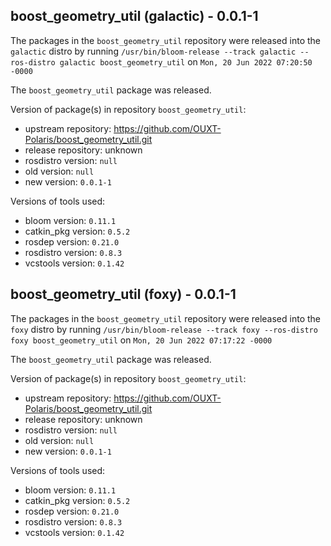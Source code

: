 ## boost_geometry_util (galactic) - 0.0.1-1

The packages in the `boost_geometry_util` repository were released into the `galactic` distro by running `/usr/bin/bloom-release --track galactic --ros-distro galactic boost_geometry_util` on `Mon, 20 Jun 2022 07:20:50 -0000`

The `boost_geometry_util` package was released.

Version of package(s) in repository `boost_geometry_util`:

- upstream repository: https://github.com/OUXT-Polaris/boost_geometry_util.git
- release repository: unknown
- rosdistro version: `null`
- old version: `null`
- new version: `0.0.1-1`

Versions of tools used:

- bloom version: `0.11.1`
- catkin_pkg version: `0.5.2`
- rosdep version: `0.21.0`
- rosdistro version: `0.8.3`
- vcstools version: `0.1.42`


## boost_geometry_util (foxy) - 0.0.1-1

The packages in the `boost_geometry_util` repository were released into the `foxy` distro by running `/usr/bin/bloom-release --track foxy --ros-distro foxy boost_geometry_util` on `Mon, 20 Jun 2022 07:17:22 -0000`

The `boost_geometry_util` package was released.

Version of package(s) in repository `boost_geometry_util`:

- upstream repository: https://github.com/OUXT-Polaris/boost_geometry_util.git
- release repository: unknown
- rosdistro version: `null`
- old version: `null`
- new version: `0.0.1-1`

Versions of tools used:

- bloom version: `0.11.1`
- catkin_pkg version: `0.5.2`
- rosdep version: `0.21.0`
- rosdistro version: `0.8.3`
- vcstools version: `0.1.42`


